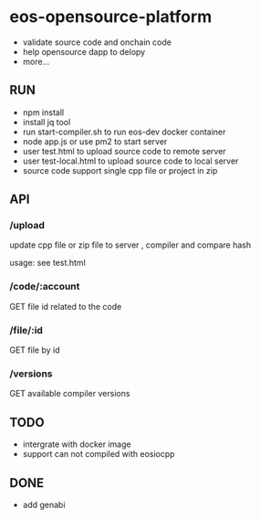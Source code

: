 # eos-opensource-platform
- validate source code and onchain code
- help opensource dapp to delopy
- more...

## RUN

- npm install
- install jq tool
- run start-compiler.sh to run eos-dev docker container
- node app.js or use pm2 to start server
- user test.html to upload source code to remote server
- user test-local.html to upload source code to local server
- source code support single cpp file or project in zip

## API

### /upload

update cpp file or zip file to server , compiler and compare hash

usage: see test.html

### /code/:account

GET file id related to the code

### /file/:id

GET file by id

### /versions

GET available compiler versions


## TODO
- intergrate with docker image
- support can not compiled with eosiocpp

## DONE
- add genabi
